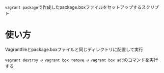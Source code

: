 `vagrant package`で作成したpackage.boxファイルをセットアップするスクリプト

# 使い方
Vagrantfileとpackage.boxファイルと同じディレクトリに配置して実行

`vagrant destroy` -> `vagrant box remove` -> `vagrant box add`のコマンドを実行する


